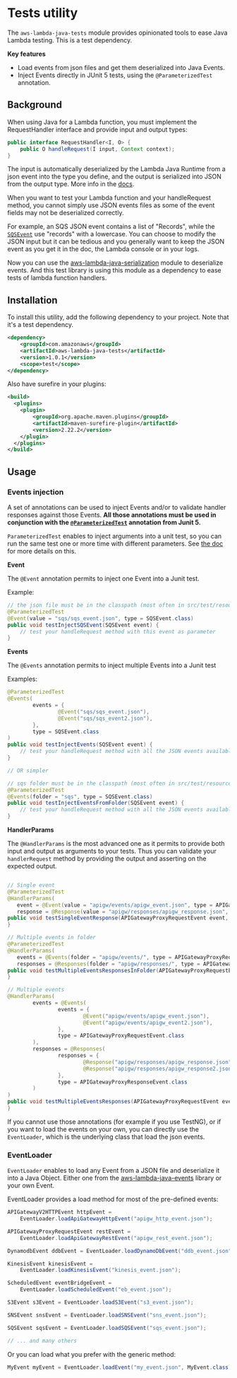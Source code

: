 
# Tests utility

The `aws-lambda-java-tests` module provides opinionated tools to ease Java Lambda testing. This is a test dependency.

**Key features**

* Load events from json files and get them deserialized into Java Events.
* Inject Events directly in JUnit 5 tests, using the `@ParameterizedTest` annotation.


## Background

When using Java for a Lambda function, you must implement the RequestHandler interface and provide input and output types:

```java
public interface RequestHandler<I, O> {
    public O handleRequest(I input, Context context);
}
```

The input is automatically deserialized by the Lambda Java Runtime from a json event into the type you define,
and the output is serialized into JSON from the output type. More info in the [docs](https://docs.aws.amazon.com/lambda/latest/dg/java-handler.html).

When you want to test your Lambda function and your handleRequest method, you cannot simply use JSON events files
as some of the event fields may not be deserialized correctly.

For example, an SQS JSON event contains a list of "Records", while the [`SQSEvent`](https://github.com/aws/aws-lambda-java-libs/blob/master/aws-lambda-java-events/src/main/java/com/amazonaws/services/lambda/runtime/events/SQSEvent.java) use "records" with a lowercase.
You can choose to modify the JSON input but it can be tedious and you generally want to keep the JSON event as you get it
in the doc, the Lambda console or in your logs.

Now you can use the [aws-lambda-java-serialization](https://github.com/aws/aws-lambda-java-libs/tree/master/aws-lambda-java-serialization) module to deserialize events. And this test library is using this module as a dependency to ease tests of lambda function handlers.

## Installation

To install this utility, add the following dependency to your project. Note that it's a test dependency.

```xml
<dependency>
    <groupId>com.amazonaws</groupId>
    <artifactId>aws-lambda-java-tests</artifactId>
    <version>1.0.1</version>
    <scope>test</scope>
</dependency>
```

Also have surefire in your plugins:

```xml
<build>
  <plugins>
	<plugin>
	    <groupId>org.apache.maven.plugins</groupId>
	    <artifactId>maven-surefire-plugin</artifactId>
	    <version>2.22.2</version>
	</plugin>
  </plugins>
</build>
```

## Usage

### Events injection

A set of annotations can be used to inject Events and/or to validate handler responses against those Events.
**All those annotations must be used in conjunction with the [`@ParameterizedTest`](https://junit.org/junit5/docs/current/api/org.junit.jupiter.params/org/junit/jupiter/params/ParameterizedTest.html) annotation from Junit 5.**

`ParameterizedTest` enables to inject arguments into a unit test, so you can run the same test one or more time with different parameters.
See [the doc](https://junit.org/junit5/docs/current/user-guide/#writing-tests-parameterized-tests) for more details on this.

**Event**

The `@Event` annotation permits to inject one Event into a Junit test.

Example:

```java
// the json file must be in the classpath (most often in src/test/resources)
@ParameterizedTest
@Event(value = "sqs/sqs_event.json", type = SQSEvent.class)
public void testInjectSQSEvent(SQSEvent event) {
    // test your handleRequest method with this event as parameter
}
```

**Events**

The `@Events` annotation permits to inject multiple Events into a Junit test

Examples:

```java
@ParameterizedTest
@Events(
        events = {
                @Event("sqs/sqs_event.json"),
                @Event("sqs/sqs_event2.json"),
        },
        type = SQSEvent.class
)
public void testInjectEvents(SQSEvent event) {
    // test your handleRequest method with all the JSON events available in the sqs folder
}

// OR simpler

// sqs folder must be in the classpath (most often in src/test/resources)
@ParameterizedTest
@Events(folder = "sqs", type = SQSEvent.class)
public void testInjectEventsFromFolder(SQSEvent event) {
    // test your handleRequest method with all the JSON events available in the sqs folder
}
```

**HandlerParams**

The `@HandlerParams` is the most advanced one as it permits to provide both input and output as arguments to your tests.
Thus you can validate your `handlerRequest` method by providing the output and asserting on the expected output.

```java

// Single event
@ParameterizedTest
@HandlerParams(
   event = @Event(value = "apigw/events/apigw_event.json", type = APIGatewayProxyRequestEvent.class),
   response = @Response(value = "apigw/responses/apigw_response.json", type = APIGatewayProxyResponseEvent.class))
public void testSingleEventResponse(APIGatewayProxyRequestEvent event, APIGatewayProxyResponseEvent response) {
}

// Multiple events in folder
@ParameterizedTest
@HandlerParams(
   events = @Events(folder = "apigw/events/", type = APIGatewayProxyRequestEvent.class),
   responses = @Responses(folder = "apigw/responses/", type = APIGatewayProxyResponseEvent.class))
public void testMultipleEventsResponsesInFolder(APIGatewayProxyRequestEvent event, APIGatewayProxyResponseEvent response) {
}

// Multiple events
@HandlerParams(
        events = @Events(
                events = {
                        @Event("apigw/events/apigw_event.json"),
                        @Event("apigw/events/apigw_event2.json"),
                },
                type = APIGatewayProxyRequestEvent.class
        ),
        responses = @Responses(
                responses = {
                        @Response("apigw/responses/apigw_response.json"),
                        @Response("apigw/responses/apigw_response2.json")
                },
                type = APIGatewayProxyResponseEvent.class
        )
)
public void testMultipleEventsResponses(APIGatewayProxyRequestEvent event, APIGatewayProxyResponseEvent response) {
}
```

If you cannot use those annotations (for example if you use TestNG), or if you want to load the events on your own, you can directly use the `EventLoader`, which is the underlying class that load the json events.

### EventLoader

`EventLoader` enables to load any Event from a JSON file and deserialize it into a Java Object.
Either one from the [aws-lambda-java-events](https://github.com/aws/aws-lambda-java-libs/tree/master/aws-lambda-java-events) library
or your own Event.

EventLoader provides a load method for most of the pre-defined events:

```java
APIGatewayV2HTTPEvent httpEvent = 
    EventLoader.loadApiGatewayHttpEvent("apigw_http_event.json");

APIGatewayProxyRequestEvent restEvent = 
    EventLoader.loadApiGatewayRestEvent("apigw_rest_event.json");

DynamodbEvent ddbEvent = EventLoader.loadDynamoDbEvent("ddb_event.json");

KinesisEvent kinesisEvent = 
    EventLoader.loadKinesisEvent("kinesis_event.json");

ScheduledEvent eventBridgeEvent = 
    EventLoader.loadScheduledEvent("eb_event.json");

S3Event s3Event = EventLoader.loadS3Event("s3_event.json");

SNSEvent snsEvent = EventLoader.loadSNSEvent("sns_event.json");

SQSEvent sqsEvent = EventLoader.loadSQSEvent("sqs_event.json");

// ... and many others
```

Or you can load what you prefer with the generic method:

```java
MyEvent myEvent = EventLoader.loadEvent("my_event.json", MyEvent.class);
```

